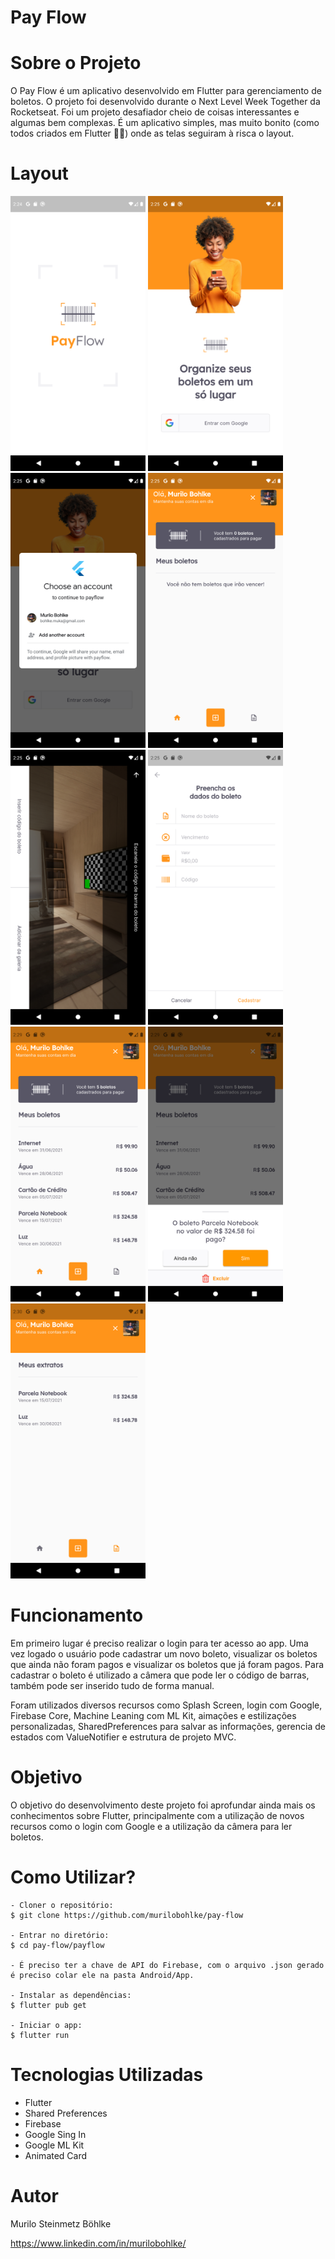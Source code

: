 # Pay Flow

# Sobre o Projeto
O Pay Flow é um aplicativo desenvolvido em Flutter para gerenciamento de boletos. O projeto foi desenvolvido durante o Next Level Week Together da Rocketseat. Foi um projeto desafiador cheio de coisas interessantes e algumas bem complexas. É um aplicativo simples, mas muito bonito (como todos criados em Flutter :rofl::rofl:) onde as telas seguiram à risca o layout.    

# Layout

<img src="images/img0.png" width="216" height="440"> <img src="images/img1.png" width="216" height="440"> <img src="images/img2.png" width="216" height="440"> <img src="images/img3.png" width="216" height="440"> <img src="images/img4.png" width="216" height="440"> <img src="images/img5.png" width="216" height="440"> <img src="images/img6.png" width="216" height="440"> <img src="images/img7.png" width="216" height="440"> <img src="images/img8.png" width="216" height="440"> 

# Funcionamento

Em primeiro lugar é preciso realizar o login para ter acesso ao app. Uma vez logado o usuário pode cadastrar um novo boleto, visualizar os boletos que ainda não foram pagos e visualizar os boletos que já foram pagos. Para cadastrar o boleto é utilizado a câmera que pode ler o código de barras, também pode ser inserido tudo de forma manual.

Foram utilizados diversos recursos como Splash Screen, login com Google, Firebase Core, Machine Leaning com ML Kit, aimações e estilizações personalizadas, SharedPreferences para salvar as informações, gerencia de estados com ValueNotifier e estrutura de projeto MVC.

# Objetivo

O objetivo do desenvolvimento deste projeto foi aprofundar ainda mais os conhecimentos sobre Flutter, principalmente com a utilização de novos recursos como o login com Google e a utilização da câmera para ler boletos.

# Como Utilizar?

~~~
- Cloner o repositório:
$ git clone https://github.com/murilobohlke/pay-flow

- Entrar no diretório:
$ cd pay-flow/payflow

- É preciso ter a chave de API do Firebase, com o arquivo .json gerado é preciso colar ele na pasta Android/App.

- Instalar as dependências:
$ flutter pub get

- Iniciar o app: 
$ flutter run
~~~

# Tecnologias Utilizadas
- Flutter
- Shared Preferences
- Firebase
- Google Sing In
- Google ML Kit
- Animated Card

# Autor
Murilo Steinmetz Böhlke

https://www.linkedin.com/in/murilobohlke/
